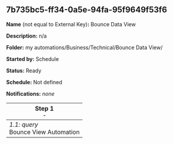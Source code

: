 ## 7b735bc5-ff34-0a5e-94fa-95f9649f53f6

**Name** (not equal to External Key)**:** Bounce Data View

**Description:** n/a

**Folder:** my automations/Business/Technical/Bounce Data View/

**Started by:** Schedule

**Status:** Ready

**Schedule:** Not defined

**Notifications:** _none_


| Step 1<br>_<small>-</small>_ |
| --- |
| _1.1: query_<br>Bounce View Automation |
